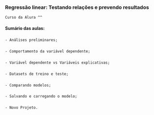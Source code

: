 ### Regressão linear: Testando relações e prevendo resultados
    Curso da Alura ^^

#### Sumário das aulas:

###
    - Análises preliminares;
###
    - Comportamento da variável dependente;
###
    - Variável dependente vs Variáveis explicativas;
###
    - Datasets de treino e teste;
###
    - Comparando modelos;
###
    - Salvando e carregando o modelo;
###
    - Novo Projeto.
